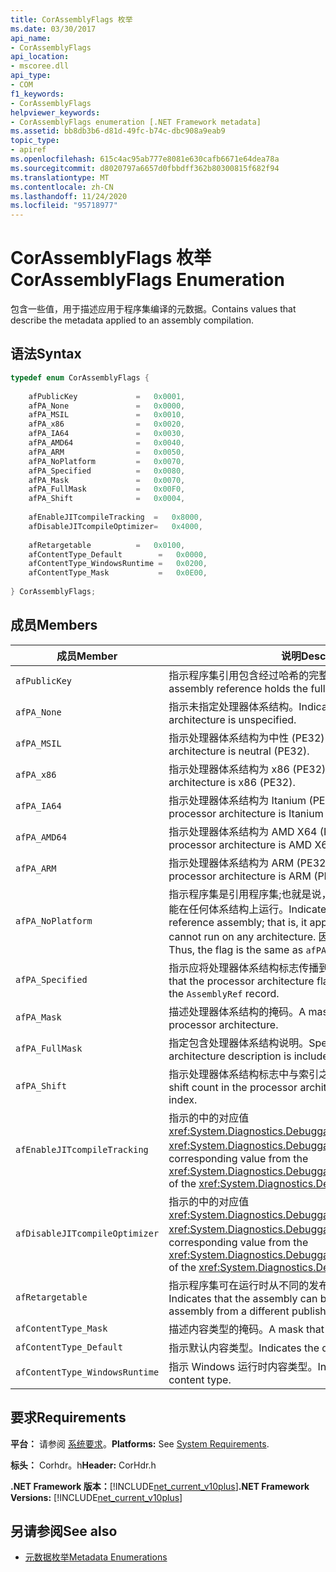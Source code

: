 ```yaml
---
title: CorAssemblyFlags 枚举
ms.date: 03/30/2017
api_name:
- CorAssemblyFlags
api_location:
- mscoree.dll
api_type:
- COM
f1_keywords:
- CorAssemblyFlags
helpviewer_keywords:
- CorAssemblyFlags enumeration [.NET Framework metadata]
ms.assetid: bb8db3b6-d81d-49fc-b74c-dbc908a9eab9
topic_type:
- apiref
ms.openlocfilehash: 615c4ac95ab777e8081e630cafb6671e64dea78a
ms.sourcegitcommit: d8020797a6657d0fbbdff362b80300815f682f94
ms.translationtype: MT
ms.contentlocale: zh-CN
ms.lasthandoff: 11/24/2020
ms.locfileid: "95718977"
---
```

# <a name="corassemblyflags-enumeration"></a><span data-ttu-id="8852f-102">CorAssemblyFlags 枚举</span><span class="sxs-lookup"><span data-stu-id="8852f-102">CorAssemblyFlags Enumeration</span></span>

<span data-ttu-id="8852f-103">包含一些值，用于描述应用于程序集编译的元数据。</span><span class="sxs-lookup"><span data-stu-id="8852f-103">Contains values that describe the metadata applied to an assembly compilation.</span></span>  
  
## <a name="syntax"></a><span data-ttu-id="8852f-104">语法</span><span class="sxs-lookup"><span data-stu-id="8852f-104">Syntax</span></span>  
  
```cpp  
typedef enum CorAssemblyFlags {  
  
    afPublicKey             =   0x0001,  
    afPA_None               =   0x0000,  
    afPA_MSIL               =   0x0010,  
    afPA_x86                =   0x0020,  
    afPA_IA64               =   0x0030,  
    afPA_AMD64              =   0x0040,  
    afPA_ARM                =   0x0050,  
    afPA_NoPlatform         =   0x0070,  
    afPA_Specified          =   0x0080,  
    afPA_Mask               =   0x0070,  
    afPA_FullMask           =   0x00F0,  
    afPA_Shift              =   0x0004,  
  
    afEnableJITcompileTracking  =   0x8000,  
    afDisableJITcompileOptimizer=   0x4000,  
  
    afRetargetable          =   0x0100,  
    afContentType_Default        =   0x0000,  
    afContentType_WindowsRuntime =   0x0200,  
    afContentType_Mask           =   0x0E00,  
  
} CorAssemblyFlags;  
```  
  
## <a name="members"></a><span data-ttu-id="8852f-105">成员</span><span class="sxs-lookup"><span data-stu-id="8852f-105">Members</span></span>  
  
|<span data-ttu-id="8852f-106">成员</span><span class="sxs-lookup"><span data-stu-id="8852f-106">Member</span></span>|<span data-ttu-id="8852f-107">说明</span><span class="sxs-lookup"><span data-stu-id="8852f-107">Description</span></span>|  
|------------|-----------------|  
|`afPublicKey`|<span data-ttu-id="8852f-108">指示程序集引用包含经过哈希的完整公钥。</span><span class="sxs-lookup"><span data-stu-id="8852f-108">Indicates that the assembly reference holds the full, unhashed public key.</span></span>|  
|`afPA_None`|<span data-ttu-id="8852f-109">指示未指定处理器体系结构。</span><span class="sxs-lookup"><span data-stu-id="8852f-109">Indicates that the processor architecture is unspecified.</span></span>|  
|`afPA_MSIL`|<span data-ttu-id="8852f-110">指示处理器体系结构为中性 (PE32) 。</span><span class="sxs-lookup"><span data-stu-id="8852f-110">Indicates that the processor architecture is neutral (PE32).</span></span>|  
|`afPA_x86`|<span data-ttu-id="8852f-111">指示处理器体系结构为 x86 (PE32) 。</span><span class="sxs-lookup"><span data-stu-id="8852f-111">Indicates that the processor architecture is x86 (PE32).</span></span>|  
|`afPA_IA64`|<span data-ttu-id="8852f-112">指示处理器体系结构为 Itanium (PE32 +) 。</span><span class="sxs-lookup"><span data-stu-id="8852f-112">Indicates that the processor architecture is Itanium (PE32+).</span></span>|  
|`afPA_AMD64`|<span data-ttu-id="8852f-113">指示处理器体系结构为 AMD X64 (PE32 +) 。</span><span class="sxs-lookup"><span data-stu-id="8852f-113">Indicates that the processor architecture is AMD X64 (PE32+).</span></span>|  
|`afPA_ARM`|<span data-ttu-id="8852f-114">指示处理器体系结构为 ARM (PE32) 。</span><span class="sxs-lookup"><span data-stu-id="8852f-114">Indicates that the processor architecture is ARM (PE32).</span></span>|  
|`afPA_NoPlatform`|<span data-ttu-id="8852f-115">指示程序集是引用程序集;也就是说，它适用于任何体系结构，但不能在任何体系结构上运行。</span><span class="sxs-lookup"><span data-stu-id="8852f-115">Indicates that the assembly is a reference assembly; that is, it applies to any architecture but cannot run on any architecture.</span></span> <span data-ttu-id="8852f-116">因此，标志与相同 `afPA_Mask` 。</span><span class="sxs-lookup"><span data-stu-id="8852f-116">Thus, the flag is the same as `afPA_Mask`.</span></span>|  
|`afPA_Specified`|<span data-ttu-id="8852f-117">指示应将处理器体系结构标志传播到 `AssemblyRef` 记录。</span><span class="sxs-lookup"><span data-stu-id="8852f-117">Indicates that the processor architecture flags should be propagated to the `AssemblyRef` record.</span></span>|  
|`afPA_Mask`|<span data-ttu-id="8852f-118">描述处理器体系结构的掩码。</span><span class="sxs-lookup"><span data-stu-id="8852f-118">A mask that describes the processor architecture.</span></span>|  
|`afPA_FullMask`|<span data-ttu-id="8852f-119">指定包含处理器体系结构说明。</span><span class="sxs-lookup"><span data-stu-id="8852f-119">Specifies that the processor architecture description is included.</span></span>|  
|`afPA_Shift`|<span data-ttu-id="8852f-120">指示处理器体系结构标志中与索引之间的移位计数。</span><span class="sxs-lookup"><span data-stu-id="8852f-120">Indicates a shift count in the processor architecture flags to and from the index.</span></span>|  
|`afEnableJITcompileTracking`|<span data-ttu-id="8852f-121">指示的中的对应值 <xref:System.Diagnostics.DebuggableAttribute.DebuggingModes> <xref:System.Diagnostics.DebuggableAttribute> 。</span><span class="sxs-lookup"><span data-stu-id="8852f-121">Indicates the corresponding value from the <xref:System.Diagnostics.DebuggableAttribute.DebuggingModes> of the <xref:System.Diagnostics.DebuggableAttribute>.</span></span>|  
|`afDisableJITcompileOptimizer`|<span data-ttu-id="8852f-122">指示的中的对应值 <xref:System.Diagnostics.DebuggableAttribute.DebuggingModes> <xref:System.Diagnostics.DebuggableAttribute> 。</span><span class="sxs-lookup"><span data-stu-id="8852f-122">Indicates the corresponding value from the <xref:System.Diagnostics.DebuggableAttribute.DebuggingModes> of the <xref:System.Diagnostics.DebuggableAttribute>.</span></span>|  
|`afRetargetable`|<span data-ttu-id="8852f-123">指示程序集可在运行时从不同的发布服务器重定向到程序集。</span><span class="sxs-lookup"><span data-stu-id="8852f-123">Indicates that the assembly can be retargeted at run time to an assembly from a different publisher.</span></span>|  
|`afContentType_Mask`|<span data-ttu-id="8852f-124">描述内容类型的掩码。</span><span class="sxs-lookup"><span data-stu-id="8852f-124">A mask that describes the content type.</span></span>|  
|`afContentType_Default`|<span data-ttu-id="8852f-125">指示默认内容类型。</span><span class="sxs-lookup"><span data-stu-id="8852f-125">Indicates the default content type.</span></span>|  
|`afContentType_WindowsRuntime`|<span data-ttu-id="8852f-126">指示 Windows 运行时内容类型。</span><span class="sxs-lookup"><span data-stu-id="8852f-126">Indicates the Windows Runtime content type.</span></span>|  
  
## <a name="requirements"></a><span data-ttu-id="8852f-127">要求</span><span class="sxs-lookup"><span data-stu-id="8852f-127">Requirements</span></span>  

 <span data-ttu-id="8852f-128">**平台：** 请参阅 [系统要求](../../get-started/system-requirements.md)。</span><span class="sxs-lookup"><span data-stu-id="8852f-128">**Platforms:** See [System Requirements](../../get-started/system-requirements.md).</span></span>  
  
 <span data-ttu-id="8852f-129">**标头：** Corhdr。h</span><span class="sxs-lookup"><span data-stu-id="8852f-129">**Header:** CorHdr.h</span></span>  
  
 <span data-ttu-id="8852f-130">**.NET Framework 版本：**[!INCLUDE[net_current_v10plus](../../../../includes/net-current-v10plus-md.md)]</span><span class="sxs-lookup"><span data-stu-id="8852f-130">**.NET Framework Versions:** [!INCLUDE[net_current_v10plus](../../../../includes/net-current-v10plus-md.md)]</span></span>  
  
## <a name="see-also"></a><span data-ttu-id="8852f-131">另请参阅</span><span class="sxs-lookup"><span data-stu-id="8852f-131">See also</span></span>

- [<span data-ttu-id="8852f-132">元数据枚举</span><span class="sxs-lookup"><span data-stu-id="8852f-132">Metadata Enumerations</span></span>](metadata-enumerations.md)
